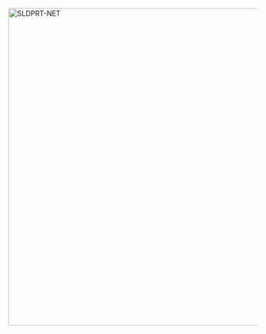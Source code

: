 <img width="1408" height="640" alt="SLDPRT-NET" src="https://github.com/user-attachments/assets/2a738dee-139f-48b5-868c-35d932de7bbc" />
